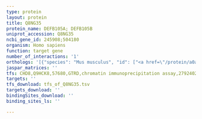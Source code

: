 ```yaml
---
type: protein
layout: protein
title: Q8NG35
protein_name: DEFB105A; DEFB105B
uniprot_accession: Q8NG35
ncbi_gene_id: 245908;504180
organism: Homo sapiens
function: target gene
number_of_interactions: '1'
orthologs: '[{"species": "Mus musculus", "id": ["<a href=\"/protein/a0a0r4j0s5\">A0A0R4J0S5</a>"]}, {"species": "Rattus norvegicus", "id": ["Q32ZH9"]}]'
jaspar_matrices: ''
tfs: CHD8,Q9HCK8,57680,GTRD,chromatin immunoprecipitation assay,27924024%5Buid%5D,No
targets: ''
tfs_download: tfs_of_Q8NG35.tsv
targets_download: ''
bindingSites_download: ''
binding_sites_ls: ''

---
```

